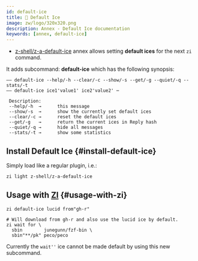 ```yaml
---
id: default-ice
title: 💠 Default Ice
image: zw/logo/320x320.png
description: Annex - Default Ice documentation
keywords: [annex, default-ice]
---
```


- [z-shell/z-a-default-ice](https://github.com/z-shell/z-a-default-ice) annex allows setting **default ices** for the next `zi` command.

It adds subcommand: **default-ice** which has the following synopsis:

```shell
—— default-ice --help/-h --clear/-c --show/-s --get/-g --quiet/-q --stats/-t
—— default-ice ice1'value1' ice2'value2' ⋯

 Description:
 --help/-h  →      this message
 --show/-s  →      show the currently set default ices
 --clear/-c →      reset the default ices
 --get/-g   →      return the current ices in Reply hash
 --quiet/-q →      hide all messages
 --stats/-t →      show some statistics
```

## Install Default Ice {#install-default-ice}

Simply load like a regular plugin, i.e.:

```zsh
zi light z-shell/z-a-default-ice
```

## Usage with [ZI](https://github.com/z-shell/zi) {#usage-with-zi}

```shell
zi default-ice lucid from"gh-r"

# Will download from gh-r and also use the lucid ice by default.
zi wait for \
  sbin        junegunn/fzf-bin \
  sbin"**/pk" peco/peco
```

Currently the `wait''` ice cannot be made default by using this new subcommand.

